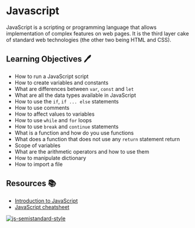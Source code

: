# Javascript

JavaScript is a scripting or programming language that allows implementation of complex features on web pages. It is the third layer cake of standard web technologies (the other two being HTML and CSS).

## Learning Objectives :pen:

- How to run a JavaScript script
- How to create variables and constants
- What are differences between `var`, `const` and `let`
- What are all the data types available in JavaScript
- How to use the `if`, `if ... else` statements
- How to use comments
- How to affect values to variables
- How to use `while` and `for` loops
- How to use `break` and `continue` statements
- What is a function and how do you use functions
- What does a function that does not use any `return` statement return
- Scope of variables
- What are the arithmetic operators and how to use them
- How to manipulate dictionary
- How to import a file

## Resources :books:
- [Introduction to JavaScript](https://developer.mozilla.org/en-US/docs/Learn/JavaScript/First_steps/A_first_splash)
- [JavaScript cheatsheet](https://github.com/mbeaudru/modern-js-cheatsheet)

[![js-semistandard-style](https://img.shields.io/badge/code%20style-semistandard-brightgreen.svg)](https://github.com/standard/semistandard)
